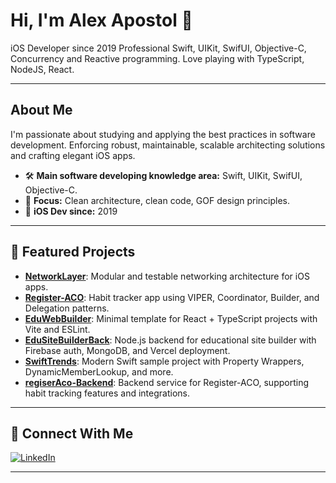 # Hi, I'm Alex Apostol 👋

iOS Developer since 2019
Professional Swift, UIKit, SwifUI, Objective-C, Concurrency and Reactive programming.
Love playing with TypeScript, NodeJS, React.

---

## About Me

I'm passionate about studying and applying the best practices in software development. 
Enforcing robust, maintainable, scalable architecting solutions and crafting elegant iOS apps.

- 🛠 **Main software developing knowledge area:** Swift, UIKit, SwifUI, Objective-C.
- 🎯 **Focus:** Clean architecture, clean code, GOF design principles.
- 📱 **iOS Dev since:** 2019

---

## 🌟 Featured Projects

- [**NetworkLayer**](https://github.com/AlexApostolSource/NetworkLayer): Modular and testable networking architecture for iOS apps.
- [**Register-ACO**](https://github.com/Alex-Apostol-iOS/Register-ACO): Habit tracker app using VIPER, Coordinator, Builder, and Delegation patterns.
- [**EduWebBuilder**](https://github.com/EduSiteBuilder/EduWebBuilder): Minimal template for React + TypeScript projects with Vite and ESLint.
- [**EduSiteBuilderBack**](https://github.com/AlexApostolSource/EduSiteBuilderBack): Node.js backend for educational site builder with Firebase auth, MongoDB, and Vercel deployment.
- [**SwiftTrends**](https://github.com/AlexApostolSource/SwiftTrends): Modern Swift sample project with Property Wrappers, DynamicMemberLookup, and more.
- [**regiserAco-Backend**](https://github.com/AlexApostolSource/regiserAco-Backend): Backend service for Register-ACO, supporting habit tracking features and integrations.

---

## 💼 Connect With Me

[![LinkedIn](https://img.shields.io/badge/LinkedIn-blue?logo=linkedin&logoColor=white)](https://www.linkedin.com/in/alex-apostol-80a3a8171)

---

